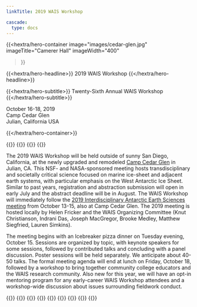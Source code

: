 ```yaml
---
linkTitle: 2019 WAIS Workshop

cascade:
  type: docs
---
```


<div class="hx:mt-6 hx:mb-6"></div>

{{<hextra/hero-container
    image="images/cedar-glen.jpg"
    imageTitle="Camerer Hall"
    imageWidth="400"
>}}


{{<hextra/hero-headline>}}
  2019 WAIS Workshop
{{</hextra/hero-headline>}}


{{<hextra/hero-subtitle>}}
  Twenty-Sixth Annual WAIS Workshop
{{</hextra/hero-subtitle>}}

<div class="hx:mt-6 hx:mb-3">

October 16-18, 2019<br>
Camp Cedar Glen<br>
Julian, California USA<br>

</div>

{{</hextra/hero-container>}}

{{<cards>}}
  {{<card link="/agendas/wais2019abstracts.pdf" title="Click here for the conference booklet, including the agenda, abstracts, and direct links to recordings of each talk">}}
  {{<card link="https://www.youtube.com/playlist?list=PLaPrVYyxSZsiAUQZi-KAtp4YOfcEMdGpO" title="Click here to see the YouTube archive of sessions from the 2019 workshop">}}
{{</cards>}}

The 2019 WAIS Workshop will be held outside of sunny San Diego, California, at the newly upgraded and remodeled [Camp Cedar Glen](http://www.campcedarglen.org/) in Julian, CA. This NSF- and NASA-sponsored meeting hosts transdisciplinary and societally critical science focused on marine ice-sheet and adjacent earth systems, with particular emphasis on the West Antarctic Ice Sheet. Similar to past years, registration and abstraction submission will open in early July and the abstract deadline will be in August. The WAIS Workshop will immediately follow the [2019 Interdisciplinary Antarctic Earth Sciences meeting](http://tamcamp.org/) from October 13-15, also at Camp Cedar Glen. The 2019 meeting is hosted locally by Helen Fricker and the WAIS Organizing Committee (Knut Christianson, Indrani Das, Joseph MacGregor, Brooke Medley, Matthew Siegfried, Lauren Simkins). 

The meeting begins with an Icebreaker pizza dinner on Tuesday evening, October 15. Sessions are organized by topic, with keynote speakers for some sessions, followed by contributed talks and concluding with a panel discussion. Poster sessions will be held separately. We anticipate about 40-50 talks. The formal meeting agenda will end at lunch on Friday, October 18, followed by a workshop to bring together community college educators and the WAIS research community. Also new for this year, we will have an opt-in mentoring program for any early-career WAIS Workshop attendees and a workshop-wide discussion about issues surrounding fieldwork conduct.

{{<cards>}}
    {{<card link="deadlines" title="Deadlines" subtitle="See important dealines">}}
    {{<card link="registration" title="Registration" subtitle="See the registration information">}}
    {{<card link="abstract-submission" title="Abstracts" subtitle="Abstract submission information">}}
    {{<card link="travel-support" title="Early-Career Travel Support" subtitle="Information about travel support for early career researched (<5 years since PhD)">}}
    {{<card link="agenda" title="Agenda" subtitle="Preliminary information about the workshop agenda">}}
    {{<card link="travel-transportation" title="Travel & Transportation" subtitle="Some extra information to help with travel and transportation">}}
    {{<card link="presentation-guidelines" title="Presentation Guidelines" subtitle="Initial guidelines for oral and poster presentations">}}
{{</cards>}}

